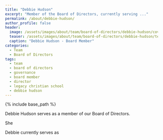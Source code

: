 ```yaml
---
title: "Debbie Hudson"
excerpt: "Member of the Board of Directors, currently serving ..."
permalink: /about/debbie-hudson/
author_profile: false
header:
  image: /assets/images/about/team/board-of-directors/debbie-hudson/cover-debbie-hudson.jpg
  teaser: /assets/images/about/team/board-of-directors/debbie-hudson/teaser-debbie-hudson.jpg
  caption: "Debbie Hudson - Board Member"
categories:
  - Team
  - Board of Directors
tags:
  - team
  - board of directors
  - governance
  - board member
  - director
  - legacy christian school
  - debbie hudson
---
```


{% include base_path %}

Debbie Hudson serves as a member of our Board of Directors.

She

Debbie currently serves as
